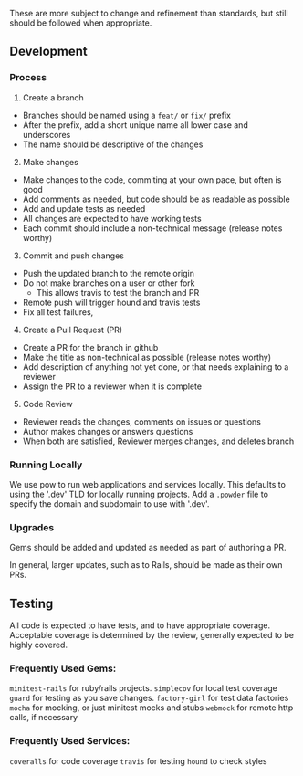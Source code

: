 These are more subject to change and refinement than standards, but still should be followed when appropriate.

## Development

### Process

1) Create a branch
- Branches should be named using a `feat/` or `fix/` prefix
- After the prefix, add a short unique name all lower case and underscores
- The name should be descriptive of the changes

2) Make changes
- Make changes to the code, commiting at your own pace, but often is good
- Add comments as needed, but code should be as readable as possible
- Add and update tests as needed
- All changes are expected to have working tests
- Each commit should include a non-technical message (release notes worthy)

3) Commit and push changes
- Push the updated branch to the remote origin
- Do not make branches on a user or other fork
  - This allows travis to test the branch and PR
- Remote push will trigger hound and travis tests
- Fix all test failures,

4) Create a Pull Request (PR)
- Create a PR for the branch in github
- Make the title as non-technical as possible (release notes worthy)
- Add description of anything not yet done, or that needs explaining to a reviewer
- Assign the PR to a reviewer when it is complete

5) Code Review
- Reviewer reads the changes, comments on issues or questions
- Author makes changes or answers questions
- When both are satisfied, Reviewer merges changes, and deletes branch

### Running Locally

We use pow to run web applications and services locally.
This defaults to using the '.dev' TLD for locally running projects.
Add a `.powder` file to specify the domain and subdomain to use with '.dev'.

### Upgrades

Gems should be added and updated as needed as part of authoring a PR.

In general, larger updates, such as to Rails, should be made as their own PRs.

## Testing

All code is expected to have tests, and to have appropriate coverage.
Acceptable coverage is determined by the review, generally expected to be highly covered.

### Frequently Used Gems:
`minitest-rails` for ruby/rails projects.
`simplecov` for local test coverage
`guard` for testing as you save changes.
`factory-girl` for test data factories
`mocha` for mocking, or just minitest mocks and stubs
`webmock` for remote http calls, if necessary

### Frequently Used Services:
`coveralls` for code coverage
`travis` for testing
`hound` to check styles
